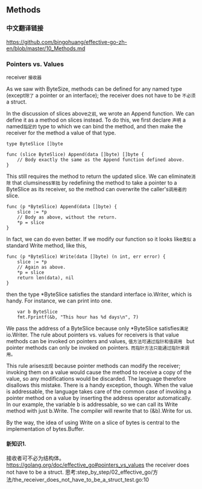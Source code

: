 
## Methods

### 中文翻译链接
https://github.com/bingohuang/effective-go-zh-en/blob/master/10_Methods.md

### Pointers vs. Values

receiver `接收器`

As we saw with ByteSize, methods can be defined for any named type (except`除了` a pointer or an interface); 
the receiver does not have to be `不必须` a struct.

In the discussion of slices above`之前`, we wrote an Append function.
We can define it as a method on slices instead.
To do this, we first declare `声明` a named`指定的` type to which we can bind the method,
and then make the receiver for the method a value of that type.


```
type ByteSlice []byte

func (slice ByteSlice) Append(data []byte) []byte {
    // Body exactly the same as the Append function defined above.
}
```

This still requires the method to return the updated slice.
We can eliminate`消除` that clumsiness`笨拙` by redefining the method to take a pointer to a ByteSlice as its receiver, 
so the method can overwrite the caller's`调用者的` slice.


```
func (p *ByteSlice) Append(data []byte) {
    slice := *p
    // Body as above, without the return.
    *p = slice
}
```

In fact, we can do even better. 
If we modify our function so it looks like`类似` a standard Write method, like this,

```
func (p *ByteSlice) Write(data []byte) (n int, err error) {
    slice := *p
    // Again as above.
    *p = slice
    return len(data), nil
}
```

then the type *ByteSlice satisfies the standard interface io.Writer, which is handy. For instance, we can print into one.

```
    var b ByteSlice
    fmt.Fprintf(&b, "This hour has %d days\n", 7)
```

We pass the address of a ByteSlice because only *ByteSlice satisfies`满足` io.Writer.
The rule about pointers vs. values for receivers is that 
value methods can be invoked on pointers and values,  `值方法可通过指针和值调用 `
but pointer methods can only be invoked on pointers.  `而指针方法只能通过指针来调用。`

This rule arises`出现` because pointer methods can modify the receiver; 
invoking them on a value would cause the method to receive a copy of the value, so any modifications would be discarded. 
The language therefore disallows this mistake. 
There is a handy exception, though. When the value is addressable, 
the language takes care of the common case of invoking a pointer method on a value by inserting the address operator automatically. 
In our example, the variable b is addressable, so we can call its Write method with just b.Write. 
The compiler will rewrite that to (&b).Write for us.

By the way, the idea of using Write on a slice of bytes is central to the implementation of bytes.Buffer.



#### 新知识1.
接收者可不必为结构体。 
https://golang.org/doc/effective_go#pointers_vs_values
the receiver does not have to be a struct.
思考:step_by_step/02_effective_go/方法/the_receiver_does_not_have_to_be_a_struct_test.go:10